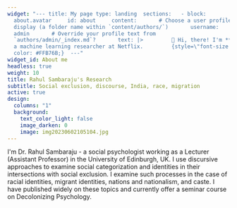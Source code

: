 ```yaml
---
widget: "--- title: My page type: landing  sections:   - block:
  about.avatar     id: about     content:       # Choose a user profile to
  display (a folder name within `content/authors/`)       username:
  admin       # Override your profile text from
  `authors/admin/_index.md`?       text: |>         👋 Hi, there! I'm **Alice**,
  a machine learning researcher at Netflix.         {style=\"font-size: 1.2rem;
  color: #FFB76B;}  ---"
widget_id: About me
headless: true
weight: 10
title: Rahul Sambaraju's Research
subtitle: Social exclusion, discourse, India, race, migration
active: true
design:
  columns: "1"
  background:
    text_color_light: false
    image_darken: 0
    image: img20230602105104.jpg
---
```

<!--StartFragment-->

I'm Dr. Rahul Sambaraju - a social psychologist working as a Lecturer (Assistant Professor) in the University of Edinburgh, UK. I use discursive approaches to examine social categorization and identities in their intersections with social exclusion. I examine such processes in the case of racial identities, migrant identities, nations and nationalism, and caste. I have published widely on these topics and currently offer a seminar course on Decolonizing Psychology.

<!--EndFragment-->